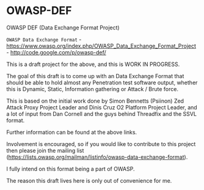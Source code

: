 OWASP-DEF
=========

OWASP DEF (Data Exchange Format Project)

`OWASP Data Exchange Format` - https://www.owasp.org/index.php/OWASP_Data_Exchange_Format_Project - http://code.google.com/p/owasp-def/

This is a draft project for the above, and this is WORK IN PROGRESS.

The goal of this draft is to come up with an Data Exchange Format that should be able to hold almost any Penetration test software output, whether this is
Dynamic, Static, Information gathering or Attack / Brute force.

This is based on the initial work done by Simon Bennetts (Psiinon) Zed Attack Proxy Project Leader and  Dinis Cruz O2 Platform Project Leader, 
and a lot of input from Dan Cornell and the guys behind Threadfix and the SSVL format.

Further information can be found at the above links.

Involvement is encouraged, so if you would like to contribute to this project then please join the mailing list (https://lists.owasp.org/mailman/listinfo/owasp-data-exchange-format).

I fully intend on this format being a part of OWASP.

The reason this draft lives here is only out of convenience for me.  